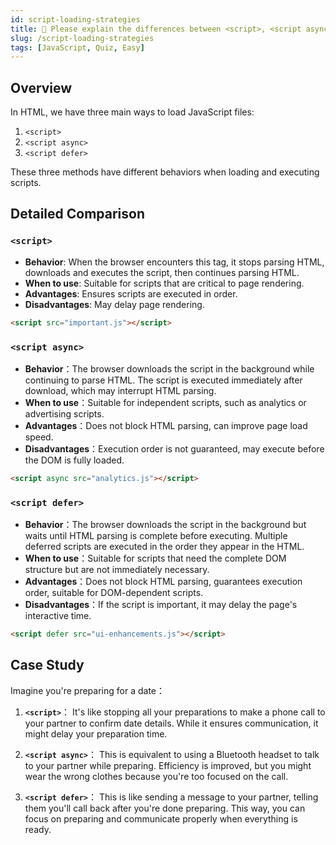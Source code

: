 ```yaml
---
id: script-loading-strategies
title: 📄 Please explain the differences between <script>, <script async>, and <script defer>
slug: /script-loading-strategies
tags: [JavaScript, Quiz, Easy]
---
```


## Overview

In HTML, we have three main ways to load JavaScript files:

1. `<script>`
2. `<script async>`
3. `<script defer>`

These three methods have different behaviors when loading and executing scripts.

## Detailed Comparison

### `<script>`

- **Behavior**: When the browser encounters this tag, it stops parsing HTML, downloads and executes the script, then continues parsing HTML.
- **When to use**: Suitable for scripts that are critical to page rendering.
- **Advantages**: Ensures scripts are executed in order.
- **Disadvantages**: May delay page rendering.

```html
<script src="important.js"></script>
```

### `<script async>`

- **Behavior**：The browser downloads the script in the background while continuing to parse HTML. The script is executed immediately after download, which may interrupt HTML parsing.
- **When to use**：Suitable for independent scripts, such as analytics or advertising scripts.
- **Advantages**：Does not block HTML parsing, can improve page load speed.
- **Disadvantages**：Execution order is not guaranteed, may execute before the DOM is fully loaded.

```html
<script async src="analytics.js"></script>
```

### `<script defer>`

- **Behavior**：The browser downloads the script in the background but waits until HTML parsing is complete before executing. Multiple deferred scripts are executed in the order they appear in the HTML.
- **When to use**：Suitable for scripts that need the complete DOM structure but are not immediately necessary.
- **Advantages**：Does not block HTML parsing, guarantees execution order, suitable for DOM-dependent scripts.
- **Disadvantages**：If the script is important, it may delay the page's interactive time.

```html
<script defer src="ui-enhancements.js"></script>
```

## Case Study

Imagine you're preparing for a date：

1. **`<script>`**：
   It's like stopping all your preparations to make a phone call to your partner to confirm date details. While it ensures communication, it might delay your preparation time.

2. **`<script async>`**：
   This is equivalent to using a Bluetooth headset to talk to your partner while preparing. Efficiency is improved, but you might wear the wrong clothes because you're too focused on the call.

3. **`<script defer>`**：
   This is like sending a message to your partner, telling them you'll call back after you're done preparing. This way, you can focus on preparing and communicate properly when everything is ready.
